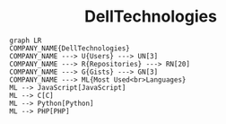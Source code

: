 <h1 align="center">DellTechnologies</h1>

```mermaid
graph LR
COMPANY_NAME{DellTechnologies}
COMPANY_NAME ---> U{Users} ---> UN[3]
COMPANY_NAME ---> R{Repositories} ---> RN[20]
COMPANY_NAME ---> G{Gists} ---> GN[3]
COMPANY_NAME ---> ML{Most Used<br>Languages}
ML --> JavaScript[JavaScript]
ML --> C[C]
ML --> Python[Python]
ML --> PHP[PHP]
```
